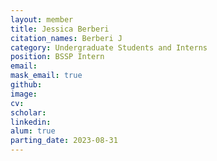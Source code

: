 ```yaml
---
layout: member
title: Jessica Berberi
citation_names: Berberi J
category: Undergraduate Students and Interns
position: BSSP Intern
email: 
mask_email: true
github:  
image: 
cv:
scholar: 
linkedin: 
alum: true
parting_date: 2023-08-31
---
```



